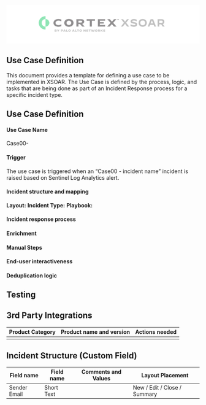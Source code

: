 ![](screenshots/xsoarlogo.png)

## Use Case Definition

This document provides a template for defining a use case to be implemented in XSOAR. The Use Case is defined by the process, logic, and tasks that are being done as part of an Incident Response process for a specific incident type.

## Use Case Definition

#### Use Case Name
Case00-

#### Trigger
The use case is triggered when an “Case00 - incident name” incident is raised based on Sentinel Log Analytics alert.

#### Incident structure and mapping
**Layout:**
**Incident Type:**
**Playbook:**

#### Incident response process
#### Enrichment
#### Manual Steps
#### End-user interactiveness
#### Deduplication logic

## Testing

## 3rd Party Integrations

|Product Category|Product name and version|Actions needed|
|--|--|--|
||||
          

## Incident Structure (Custom Field)

|Field name|Field name|Comments and Values | Layout Placement|
|--|--|--|--|
|Sender Email|Short Text||New / Edit / Close / Summary|
